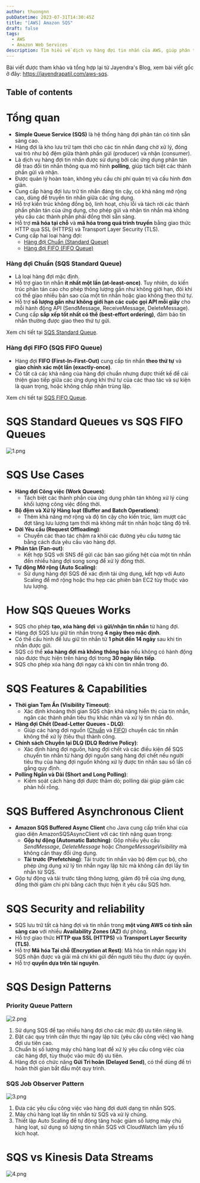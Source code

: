 ```yaml
---
author: thuongnn
pubDatetime: 2023-07-31T14:30:45Z
title: "[AWS] Amazon SQS"
draft: false
tags:
  - AWS
  - Amazon Web Services
description: Tìm hiểu về dịch vụ hàng đợi tin nhắn của AWS, giúp phân tách và mở rộng các thành phần phân tán.
---
```

Bài viết được tham khảo và tổng hợp lại từ Jayendra's Blog, xem bài viết gốc ở đây: https://jayendrapatil.com/aws-sqs. 

## Table of contents


# **Tổng quan**

- **Simple Queue Service (SQS)** là hệ thống hàng đợi phân tán có tính sẵn sàng cao.
- Hàng đợi là kho lưu trữ tạm thời cho các tin nhắn đang chờ xử lý, đóng vai trò như bộ đệm giữa thành phần gửi (producer) và nhận (consumer).
- Là dịch vụ hàng đợi tin nhắn được sử dụng bởi các ứng dụng phân tán để trao đổi tin nhắn thông qua mô hình **polling**, giúp tách biệt các thành phần gửi và nhận.
- Được quản lý hoàn toàn, không yêu cầu chi phí quản trị và cấu hình đơn giản.
- Cung cấp hàng đợi lưu trữ tin nhắn đáng tin cậy, có khả năng mở rộng cao, dùng để truyền tin nhắn giữa các ứng dụng.
- Hỗ trợ kiến trúc không đồng bộ, linh hoạt, chịu lỗi và tách rời các thành phần phân tán của ứng dụng, cho phép gửi và nhận tin nhắn mà không yêu cầu các thành phần phải đồng thời sẵn sàng.
- Hỗ trợ **mã hóa tại chỗ** và **mã hóa trong quá trình truyền** bằng giao thức HTTP qua SSL (HTTPS) và Transport Layer Security (TLS).
- Cung cấp hai loại hàng đợi:
    - [Hàng đợi Chuẩn (Standard Queue)](https://jayendrapatil.com/aws-sqs-standard-queue/)
    - [Hàng đợi FIFO (FIFO Queue)](https://jayendrapatil.com/aws-sqs-fifo-queue/)

### **Hàng đợi Chuẩn (SQS Standard Queue)**

- Là loại hàng đợi mặc định.
- Hỗ trợ giao tin nhắn **ít nhất một lần (at-least-once)**. Tuy nhiên, do kiến trúc phân tán cao cho phép thông lượng gần như không giới hạn, đôi khi có thể giao nhiều bản sao của một tin nhắn hoặc giao không theo thứ tự.
- Hỗ trợ **số lượng gần như không giới hạn các cuộc gọi API mỗi giây** cho mỗi hành động API (SendMessage, ReceiveMessage, DeleteMessage).
- Cung cấp **sắp xếp tốt nhất có thể (best-effort ordering)**, đảm bảo tin nhắn thường được giao theo thứ tự gửi.

Xem chi tiết tại [SQS Standard Queue](https://jayendrapatil.com/aws-sqs-standard-queue/).

### **Hàng đợi FIFO (SQS FIFO Queue)**

- Hàng đợi **FIFO (First-In-First-Out)** cung cấp tin nhắn **theo thứ tự** và **giao chính xác một lần (exactly-once)**.
- Có tất cả các khả năng của hàng đợi chuẩn nhưng được thiết kế để cải thiện giao tiếp giữa các ứng dụng khi thứ tự của các thao tác và sự kiện là quan trọng, hoặc không chấp nhận trùng lặp.

Xem chi tiết tại [SQS FIFO Queue](https://jayendrapatil.com/aws-sqs-fifo-queue/).

# SQS Standard Queues vs SQS FIFO Queues

![1.png](@/assets/images/other/aws-sqs/1.png)

# **SQS Use Cases**

- **Hàng đợi Công việc (Work Queues)**:
    - Tách biệt các thành phần của ứng dụng phân tán không xử lý cùng khối lượng công việc đồng thời.
- **Bộ đệm và Xử lý Hàng loạt (Buffer and Batch Operations)**:
    - Thêm khả năng mở rộng và độ tin cậy cho kiến trúc, làm mượt các đợt tăng lưu lượng tạm thời mà không mất tin nhắn hoặc tăng độ trễ.
- **Dời Yêu cầu (Request Offloading)**:
    - Chuyển các thao tác chậm ra khỏi các đường yêu cầu tương tác bằng cách đưa yêu cầu vào hàng đợi.
- **Phân tán (Fan-out)**:
    - Kết hợp SQS với SNS để gửi các bản sao giống hệt của một tin nhắn đến nhiều hàng đợi song song để xử lý đồng thời.
- **Tự động Mở rộng (Auto Scaling)**:
    - Sử dụng hàng đợi SQS để xác định tải ứng dụng, kết hợp với Auto Scaling để mở rộng hoặc thu hẹp các phiên bản EC2 tùy thuộc vào lưu lượng.

# **How SQS Queues Works**

- SQS cho phép **tạo, xóa hàng đợi** và **gửi/nhận tin nhắn** từ hàng đợi.
- Hàng đợi SQS lưu giữ tin nhắn trong **4 ngày theo mặc định**.
- Có thể cấu hình để lưu giữ tin nhắn từ **1 phút đến 14 ngày** sau khi tin nhắn được gửi.
- SQS có thể **xóa hàng đợi mà không thông báo** nếu không có hành động nào được thực hiện trên hàng đợi trong **30 ngày liên tiếp**.
- SQS cho phép xóa hàng đợi ngay cả khi còn tin nhắn trong đó.

# SQS Features & Capabilities

- **Thời gian Tạm Ẩn (Visibility Timeout)**:
    - Xác định khoảng thời gian SQS chặn khả năng hiển thị của tin nhắn, ngăn các thành phần tiêu thụ khác nhận và xử lý tin nhắn đó.
- **Hàng đợi Chết (Dead-Letter Queues - DLQ)**:
    - Giúp các hàng đợi nguồn ([Chuẩn](https://jayendrapatil.com/aws-sqs-standard-queue/) và [FIFO](https://jayendrapatil.com/aws-sqs-fifo-queue/)) chuyển các tin nhắn không thể xử lý (tiêu thụ) thành công.
- **Chính sách Chuyển lại DLQ (DLQ Redrive Policy)**:
    - Xác định hàng đợi nguồn, hàng đợi chết và các điều kiện để SQS chuyển tin nhắn từ hàng đợi nguồn sang hàng đợi chết nếu người tiêu thụ của hàng đợi nguồn không xử lý được tin nhắn sau số lần cố gắng quy định.
- **Polling Ngắn và Dài (Short and Long Polling)**:
    - Kiểm soát cách hàng đợi được thăm dò; polling dài giúp giảm các phản hồi rỗng.

# SQS Buffered Asynchronous Client

- **Amazon SQS Buffered Async Client** cho Java cung cấp triển khai của giao diện AmazonSQSAsyncClient với các tính năng quan trọng:
    - **Gộp tự động (Automatic Batching)**: Gộp nhiều yêu cầu *SendMessage*, *DeleteMessage* hoặc *ChangeMessageVisibility* mà không cần thay đổi ứng dụng.
    - **Tải trước (Prefetching)**: Tải trước tin nhắn vào bộ đệm cục bộ, cho phép ứng dụng xử lý tin nhắn ngay lập tức mà không cần đợi lấy tin nhắn từ SQS.
- Gộp tự động và tải trước tăng thông lượng, giảm độ trễ của ứng dụng, đồng thời giảm chi phí bằng cách thực hiện ít yêu cầu SQS hơn.

# SQS Security and reliability

- SQS lưu trữ tất cả hàng đợi và tin nhắn trong **một vùng AWS có tính sẵn sàng cao** với nhiều **Availability Zones (AZ)** dự phòng.
- Hỗ trợ giao thức **HTTP qua SSL (HTTPS)** và **Transport Layer Security (TLS)**.
- Hỗ trợ **Mã hóa Tại chỗ (Encryption at Rest)**: Mã hóa tin nhắn ngay khi SQS nhận được và giải mã chỉ khi gửi đến người tiêu thụ được ủy quyền.
- Hỗ trợ **quyền dựa trên tài nguyên**.

# **SQS Design Patterns**

### **Priority Queue Pattern**

![2.png](@/assets/images/other/aws-sqs/2.png)

1. Sử dụng SQS để tạo nhiều hàng đợi cho các mức độ ưu tiên riêng lẻ.
2. Đặt các quy trình cần thực thi ngay lập tức (yêu cầu công việc) vào hàng đợi ưu tiên cao.
3. Chuẩn bị số lượng máy chủ hàng loạt để xử lý yêu cầu công việc của các hàng đợi, tùy thuộc vào mức độ ưu tiên.
4. Hàng đợi có chức năng **Gửi Trì hoãn (Delayed Send)**, có thể dùng để trì hoãn thời gian bắt đầu một quy trình.

### **SQS Job Observer Pattern**

![3.png](@/assets/images/other/aws-sqs/3.png)

1. Đưa các yêu cầu công việc vào hàng đợi dưới dạng tin nhắn SQS.
2. Máy chủ hàng loạt lấy tin nhắn từ SQS và xử lý chúng.
3. Thiết lập Auto Scaling để tự động tăng hoặc giảm số lượng máy chủ hàng loạt, sử dụng số lượng tin nhắn SQS với CloudWatch làm yếu tố kích hoạt.

# SQS vs Kinesis Data Streams

![4.png](@/assets/images/other/aws-sqs/4.png)

